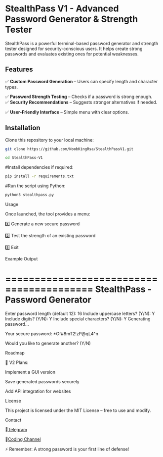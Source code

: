 # StealthPass V1 - Advanced Password Generator & Strength Tester

StealthPass is a powerful terminal-based password generator and strength tester designed for security-conscious users. It helps create strong passwords and evaluates existing ones for potential weaknesses.

## Features

✅ **Custom Password Generation** – Users can specify length and character types.

✅ **Password Strength Testing** – Checks if a password is strong enough.  
✅ **Security Recommendations** – Suggests stronger alternatives if needed.

✅ **User-Friendly Interface** – Simple menu with clear options.  

## Installation

Clone this repository to your local machine:

```bash
git clone https://github.com/NoobKingRsa/StealthPassV1.git
```

```bash
cd StealthPass-V1

```

#Install dependencies if required:

```bash
pip install -r requirements.txt

```


#Run the script using Python:

```bash
python3 stealthpass.py

```

Usage

Once launched, the tool provides a menu:

1️⃣ Generate a new secure password

2️⃣ Test the strength of an existing password

3️⃣ Exit

Example Output

=========================================
          StealthPass - Password Generator
=========================================
Enter password length (default 12): 16
Include uppercase letters? (Y/N): Y
Include digits? (Y/N): Y
Include special characters? (Y/N): Y
Generating password...

Your secure password: *Gf#8mT2!zP@qL4^n

Would you like to generate another? (Y/N)

Roadmap

🚀 V2 Plans:

Implement a GUI version

Save generated passwords securely

Add API integration for websites


License

This project is licensed under the MIT License – free to use and modify.

Contact

🔗[Telegram](https://t.me/NoobKingRsa)

🔗[Coding Channel](https://t.me/Coding_With_NoobkingRsa)

⚡ Remember: A strong password is your first line of defense!
